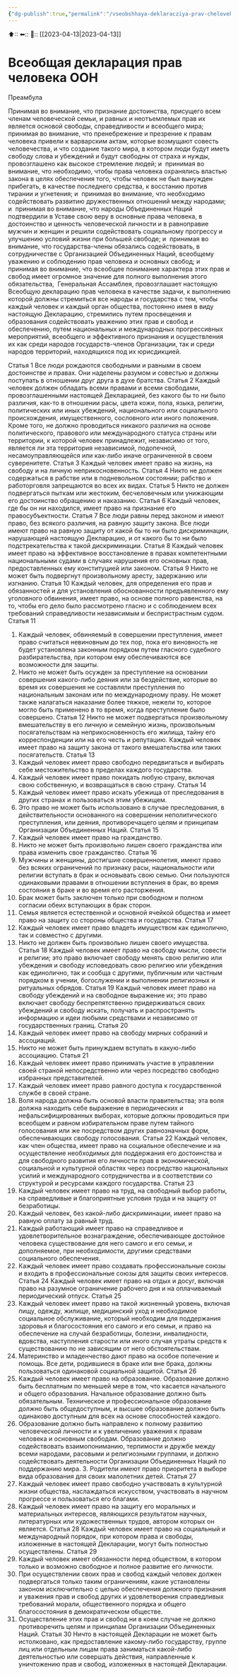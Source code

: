 ```yaml
---
{"dg-publish":true,"permalink":"/vseobshhaya-deklaracziya-prav-cheloveka-oon/"}
---
```



⬆::
⬅::
📅:: [[2023-04-13\|2023-04-13]] 

# Всеобщая декларация прав человека ООН


Преамбула 

Принимая во внимание, что признание достоинства, присущего всем членам человеческой семьи, и равных и неотъемлемых прав их является основой свободы, справедливости и всеобщего мира;  принимая во внимание, что пренебрежение и презрение к правам человека привели к варварским актам, которые возмущают совесть человечества, и что создание такого мира, в котором люди будут иметь свободу слова и убеждений и будут свободны от страха и нужды, провозглашено как высокое стремление людей; и  принимая во внимание, что необходимо, чтобы права человека охранялись властью закона в целях обеспечения того, чтобы человек не был вынужден прибегать, в качестве последнего средства, к восстанию против тирании и угнетения; и  принимая во внимание, что необходимо содействовать развитию дружественных отношений между народами; и  принимая во внимание, что народы Объединенных Наций подтвердили в Уставе свою веру в основные права человека, в достоинство и ценность человеческой личности и в равноправие мужчин и женщин и решили содействовать социальному прогрессу и улучшению условий жизни при большей свободе; и  принимая во внимание, что государства-члены обязались содействовать, в сотрудничестве с Организацией Объединенных Наций, всеобщему уважению и соблюдению прав человека и основных свобод; и  принимая во внимание, что всеобщее понимание характера этих прав и свобод имеет огромное значение для полного выполнения этого обязательства,  Генеральная Ассамблея, провозглашает настоящую Всеобщую декларацию прав человека в качестве задачи, к выполнению которой должны стремиться все народы и государства с тем, чтобы каждый человек и каждый орган общества, постоянно имея в виду настоящую Декларацию, стремились путем просвещения и образования содействовать уважению этих прав и свобод и обеспечению, путем национальных и международных прогрессивных мероприятий, всеобщего и эффективного признания и осуществления их как среди народов государств-членов Организации, так и среди народов территорий, находящихся под их юрисдикцией.

Статья 1
Все люди рождаются свободными и равными в своем достоинстве и правах. Они наделены разумом и совестью и должны поступать в отношении друг друга в духе братства.
Статья 2
Каждый человек должен обладать всеми правами и всеми свободами, провозглашенными настоящей Декларацией, без какого бы то ни было различия, как-то в отношении расы, цвета кожи, пола, языка, религии, политических или иных убеждений, национального или социального происхождения, имущественного, сословного или иного положения. Кроме того, не должно проводиться никакого различия на основе политического, правового или международного статуса страны или территории, к которой человек принадлежит, независимо от того, является ли эта территория независимой, подопечной, несамоуправляющейся или как-либо иначе ограниченной в своем суверенитете.
Статья 3
Каждый человек имеет право на жизнь, на свободу и на личную неприкосновенность.
Статья 4
Никто не должен содержаться в рабстве или в подневольном состоянии; рабство и работорговля запрещаются во всех их видах.
Статья 5
Никто не должен подвергаться пыткам или жестоким, бесчеловечным или унижающим его достоинство обращению и наказанию.
Статья 6
Каждый человек, где бы он ни находился, имеет право на признание его правосубъектности.
Статья 7
Все люди равны перед законом и имеют право, без всякого различия, на равную защиту закона. Все люди имеют право на равную защиту от какой бы то ни было дискриминации, нарушающей настоящую Декларацию, и от какого бы то ни было подстрекательства к такой дискриминации.
Статья 8
Каждый человек имеет право на эффективное восстановление в правах компетентными национальными судами в случаях нарушения его основных прав, предоставленных ему конституцией или законом.
Статья 9
Никто не может быть подвергнут произвольному аресту, задержанию или изгнанию.
Статья 10
Каждый человек, для определения его прав и обязанностей и для установления обоснованности предъявленного ему уголовного обвинения, имеет право, на основе полного равенства, на то, чтобы его дело было рассмотрено гласно и с соблюдением всех требований справедливости независимым и беспристрастным судом.
Статья 11
1. Каждый человек, обвиняемый в совершении преступления, имеет право считаться невиновным до тех пор, пока его виновность не будет установлена законным порядком путем гласного судебного разбирательства, при котором ему обеспечиваются все возможности для защиты.
2. Никто не может быть осужден за преступление на основании совершения какого-либо деяния или за бездействие, которые во время их совершения не составляли преступления по национальным законам или по международному праву. Не может также налагаться наказание более тяжкое, нежели то, которое могло быть применено в то время, когда преступление было совершено.
Статья 12
Никто не может подвергаться произвольному вмешательству в его личную и семейную жизнь, произвольным посягательствам на неприкосновенность его жилища, тайну его корреспонденции или на его честь и репутацию. Каждый человек имеет право на защиту закона от такого вмешательства или таких посягательств.
Статья 13
1. Каждый человек имеет право свободно передвигаться и выбирать себе местожительство в пределах каждого государства.
2. Каждый человек имеет право покидать любую страну, включая свою собственную, и возвращаться в свою страну.
Статья 14
1. Каждый человек имеет право искать убежища от преследования в других странах и пользоваться этим убежищем.
2. Это право не может быть использовано в случае преследования, в действительности основанного на совершении неполитического преступления, или деяния, противоречащего целям и принципам Организации Объединенных Наций.
Статья 15
1. Каждый человек имеет право на гражданство.
2. Никто не может быть произвольно лишен своего гражданства или права изменить свое гражданство.
Статья 16
1. Мужчины и женщины, достигшие совершеннолетия, имеют право без всяких ограничений по признаку расы, национальности или религии вступать в брак и основывать свою семью. Они пользуются одинаковыми правами в отношении вступления в брак, во время состояния в браке и во время его расторжения.
2. Брак может быть заключен только при свободном и полном согласии обеих вступающих в брак сторон.
3. Семья является естественной и основной ячейкой общества и имеет право на защиту со стороны общества и государства.
Статья 17
1. Каждый человек имеет право владеть имуществом как единолично, так и совместно с другими.
2. Никто не должен быть произвольно лишен своего имущества.
Статья 18
Каждый человек имеет право на свободу мысли, совести и религии; это право включает свободу менять свою религию или убеждения и свободу исповедовать свою религию или убеждения как единолично, так и сообща с другими, публичным или частным порядком в учении, богослужении и выполнении религиозных и ритуальных обрядов.
Статья 19 Каждый человек имеет право на свободу убеждений и на свободное выражение их; это право включает свободу беспрепятственно придерживаться своих убеждений и свободу искать, получать и распространять информацию и идеи любыми средствами и независимо от государственных границ.
Статья 20
1. Каждый человек имеет право на свободу мирных собраний и ассоциаций.
2. Никто не может быть принуждаем вступать в какую-либо ассоциацию.
Статья 21
1. Каждый человек имеет право принимать участие в управлении своей страной непосредственно или через посредство свободно избранных представителей.
2.  Каждый человек имеет право равного доступа к государственной службе в своей стране.
3. Воля народа должна быть основой власти правительства; эта воля должна находить себе выражение в периодических и нефальсифицированных выборах, которые должны проводиться при всеобщем и равном избирательном праве путем тайного голосования или же посредством других равнозначных форм, обеспечивающих свободу голосования.
Статья 22
Каждый человек, как член общества, имеет право на социальное обеспечение и на осуществление необходимых для поддержания его достоинства и для свободного развития его личности прав в экономической, социальной и культурной областях через посредство национальных усилий и международного сотрудничества и в соответствии со структурой и ресурсами каждого государства.
Статья 23
1. Каждый человек имеет право на труд, на свободный выбор работы, на справедливые и благоприятные условия труда и на защиту от безработицы.
2. Каждый человек, без какой-либо дискриминации, имеет право на равную оплату за равный труд.
3. Каждый работающий имеет право на справедливое и удовлетворительное вознаграждение, обеспечивающее достойное человека существование для него самого и его семьи, и дополняемое, при необходимости, другими средствами социального обеспечения.
4. Каждый человек имеет право создавать профессиональные союзы и входить в профессиональные союзы для защиты своих интересов.
Статья 24
Каждый человек имеет право на отдых и досуг, включая право на разумное ограничение рабочего дня и на оплачиваемый периодический отпуск.
Статья 25
1. Каждый человек имеет право на такой жизненный уровень, включая пищу, одежду, жилище, медицинский уход и необходимое социальное обслуживание, который необходим для поддержания здоровья и благосостояния его самого и его семьи, и право на обеспечение на случай безработицы, болезни, инвалидности, вдовства, наступления старости или иного случая утраты средств к существованию по не зависящим от него обстоятельствам.
2. Материнство и младенчество дают право на особое попечение и помощь. Все дети, родившиеся в браке или вне брака, должны пользоваться одинаковой социальной защитой.
Статья 26
1. Каждый человек имеет право на образование. Образование должно быть бесплатным по меньшей мере в том, что касается начального и общего образования. Начальное образование должно быть обязательным. Техническое и профессиональное образование должно быть общедоступным, и высшее образование должно быть одинаково доступным для всех на основе способностей каждого.
2. Образование должно быть направлено к полному развитию человеческой личности и к увеличению уважения к правам человека и основным свободам. Образование должно содействовать взаимопониманию, терпимости и дружбе между всеми народами, расовыми и религиозными группами, и должно содействовать деятельности Организации Объединенных Наций по поддержанию мира. 3. Родители имеют право приоритета в выборе вида образования для своих малолетних детей.
Статья 27
1. Каждый человек имеет право свободно участвовать в культурной жизни общества, наслаждаться искусством, участвовать в научном прогрессе и пользоваться его благами.
2. Каждый человек имеет право на защиту его моральных и материальных интересов, являющихся результатом научных, литературных или художественных трудов, автором которых он является.
Статья 28
Каждый человек имеет право на социальный и международный порядок, при котором права и свободы, изложенные в настоящей Декларации, могут быть полностью осуществлены.
Статья 29
1. Каждый человек имеет обязанности перед обществом, в котором только и возможно свободное и полное развитие его личности.
2. При осуществлении своих прав и свобод каждый человек должен подвергаться только таким ограничениям, какие установлены законом исключительно с целью обеспечения должного признания и уважения прав и свобод других и удовлетворения справедливых требований морали, общественного порядка и общего благосостояния в демократическом обществе.
3. Осуществление этих прав и свобод ни в коем случае не должно противоречить целям и принципам Организации Объединенных Наций.
Статья 30
Ничто в настоящей Декларации не может быть истолковано, как предоставление какому-либо государству, группе лиц или отдельным лицам права заниматься какой-либо деятельностью или совершать действия, направленные к уничтожению прав и свобод, изложенных в настоящей Декларации.
